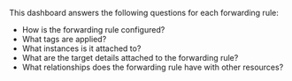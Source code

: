 This dashboard answers the following questions for each forwarding rule:

- How is the forwarding rule configured?
- What tags are applied?
- What instances is it attached to?
- What are the target details attached to the forwarding rule?
- What relationships does the forwarding rule have with other resources?
